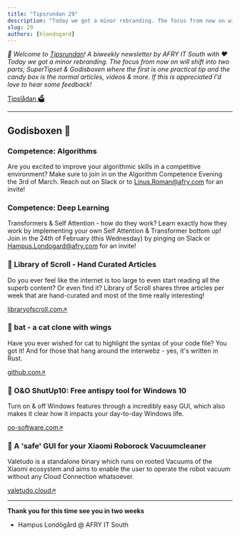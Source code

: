 ```yaml
---
title: "Tipsrundan 29"
description: "Today we got a minor rebranding. The focus from now on will shift into two parts; SuperTipset & Godisboxen where the first is one practical tip and the candy box is the normal articles, videos & more. If this is appreciated I'd love to hear some feedback!"
slug: 29
authors: [hlondogard]
---
```

_👋 Welcome to [Tipsrundan](https://afry-south.github.io/tipsrundan/2021-02-23-tipsrundan-29/)! A biweekly newsletter by AFRY IT South with ❤️_  
_Today we got a minor rebranding. The focus from now on will shift into two parts; SuperTipset & Godisboxen where the first is one practical tip and the candy box is the normal articles, videos & more. If this is appreciated I'd love to hear some feedback!_
<!--truncate-->

[Tipslådan 🗳](mailto:hampus.londogard@afry.com?subject=Tips)    

---




## Godisboxen 🍭
        
###  Competence: Algorithms

Are you excited to improve your algorithmic skills in a competitive environment? Make sure to join in on the Algorithm Competence Evening the 3rd of March. Reach out on Slack or to Linus.Roman@afry.com for an invite!



###  Competence: Deep Learning

Transformers & Self Attention - how do they work? Learn exactly how they work by implementing your own Self Attention & Transformer bottom up! Join in the 24th of February (this Wednesday) by pinging on Slack or Hampus.Londogard@afry.com for an invite!



### 🔀 Library of Scroll - Hand Curated Articles

Do you ever feel like the internet is too large to even start reading all the superb content? Or even find it? Library of Scroll shares three articles per week that are hand-curated and most of the time really interesting!

[libraryofscroll.com↗](https://libraryofscroll.com/)

### 🔀 bat - a cat clone with wings

Have you ever wished for cat to highlight the syntax of your code file? You got it! And for those that hang around the interwebz - yes, it's written in Rust.

[github.com↗](https://github.com/sharkdp/bat)

### 🔀 O&O ShutUp10: Free antispy tool for Windows 10

Turn on & off Windows features through a incredibly easy GUI, which also makes it clear how it impacts your day-to-day Windows life.

[oo-software.com↗](https://www.oo-software.com/en/shutup10)

### 🔀 A 'safe' GUI for your Xiaomi Roborock Vacuumcleaner

Valetudo is a standalone binary which runs on rooted Vacuums of the Xiaomi ecosystem and aims to enable the user to operate the robot vacuum without any Cloud Connection whatsoever.

[valetudo.cloud↗](https://valetudo.cloud/)   

---

**Thank you for this time see you in two weeks**   
- Hampus Londögård @ AFRY IT South